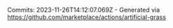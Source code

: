 Commits: 2023-11-26T14:12:07.069Z - Generated via https://github.com/marketplace/actions/artificial-grass
<br>
